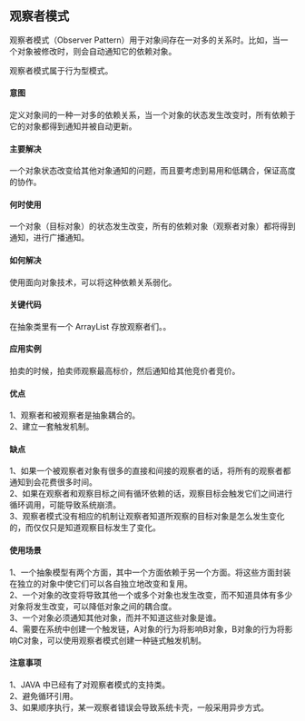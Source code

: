 ## 观察者模式
观察者模式（Observer Pattern）用于对象间存在一对多的关系时。比如，当一个对象被修改时，则会自动通知它的依赖对象。

观察者模式属于行为型模式。

#### 意图
定义对象间的一种一对多的依赖关系，当一个对象的状态发生改变时，所有依赖于它的对象都得到通知并被自动更新。

#### 主要解决
一个对象状态改变给其他对象通知的问题，而且要考虑到易用和低耦合，保证高度的协作。

#### 何时使用
一个对象（目标对象）的状态发生改变，所有的依赖对象（观察者对象）都将得到通知，进行广播通知。

#### 如何解决
使用面向对象技术，可以将这种依赖关系弱化。

#### 关键代码
在抽象类里有一个 ArrayList 存放观察者们。。

#### 应用实例
拍卖的时候，拍卖师观察最高标价，然后通知给其他竞价者竞价。

#### 优点
1、观察者和被观察者是抽象耦合的。<br>
2、建立一套触发机制。

#### 缺点
1、如果一个被观察者对象有很多的直接和间接的观察者的话，将所有的观察者都通知到会花费很多时间。<br>
2、如果在观察者和观察目标之间有循环依赖的话，观察目标会触发它们之间进行循环调用，可能导致系统崩溃。<br>
3、观察者模式没有相应的机制让观察者知道所观察的目标对象是怎么发生变化的，而仅仅只是知道观察目标发生了变化。

#### 使用场景
1、一个抽象模型有两个方面，其中一个方面依赖于另一个方面。将这些方面封装在独立的对象中使它们可以各自独立地改变和复用。<br>
2、一个对象的改变将导致其他一个或多个对象也发生改变，而不知道具体有多少对象将发生改变，可以降低对象之间的耦合度。<br>
3、一个对象必须通知其他对象，而并不知道这些对象是谁。<br>
4、需要在系统中创建一个触发链，A对象的行为将影响B对象，B对象的行为将影响C对象，可以使用观察者模式创建一种链式触发机制。

#### 注意事项
1、JAVA 中已经有了对观察者模式的支持类。<br>
2、避免循环引用。<br>
3、如果顺序执行，某一观察者错误会导致系统卡壳，一般采用异步方式。